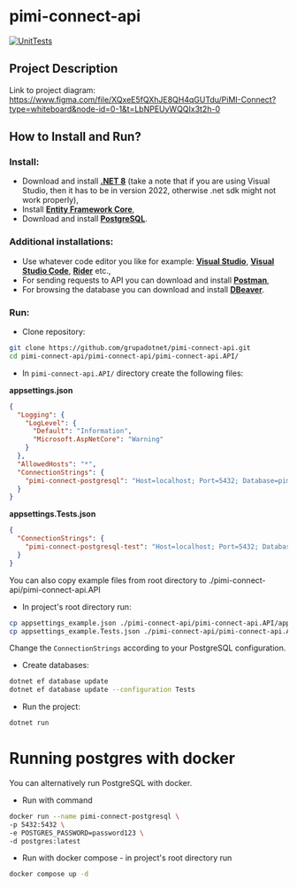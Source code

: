 # pimi-connect-api
[![UnitTests](https://github.com/grupadotnet/pimi-connect-api/actions/workflows/unit_tests.yml/badge.svg)](https://github.com/grupadotnet/pimi-connect-api/actions/workflows/unit_tests.yml)

## Project Description
Link to project diagram:
https://www.figma.com/file/XQxeE5fQXhJE8QH4qGUTdu/PiMI-Connect?type=whiteboard&node-id=0-1&t=LbNPEUyWQQIx3t2h-0

## How to Install and Run?

### Install:
- Download and install [**.NET 8**](https://dotnet.microsoft.com/en-us/download/dotnet/8.0) (take a note that if you are using Visual Studio, then it has to be in version 2022, otherwise .net sdk might not work properly),
- Install [**Entity Framework Core**](https://learn.microsoft.com/en-us/ef/core/cli/dotnet),
- Download and install [**PostgreSQL**](https://www.postgresql.org/download/).



### Additional installations:
- Use whatever code editor you like for example: [**Visual Studio**](https://visualstudio.microsoft.com/downloads/), [**Visual Studio Code**](https://code.visualstudio.com/Download), [**Rider**](https://www.jetbrains.com/rider/download/#section=windows) etc.,
- For sending requests to API you can download and install [**Postman**](https://www.postman.com/downloads/),
- For browsing the database you can download and install [**DBeaver**](https://dbeaver.io/download/).



### Run:
- Clone repository:

```bash
git clone https://github.com/grupadotnet/pimi-connect-api.git
cd pimi-connect-api/pimi-connect-api/pimi-connect-api.API/
```

- In `pimi-connect-api.API/` directory create the following files:

**appsettings.json**

```json
{
  "Logging": {
    "LogLevel": {
      "Default": "Information",
      "Microsoft.AspNetCore": "Warning"
    }
  },
  "AllowedHosts": "*",
  "ConnectionStrings": {
    "pimi-connect-postgresql": "Host=localhost; Port=5432; Database=pimi-connect; Username=postgres; Password=password123"
  }
}
```

**appsettings.Tests.json**

```json
{
  "ConnectionStrings": {
    "pimi-connect-postgresql-test": "Host=localhost; Port=5432; Database=pimi-connect-test; Username=postgres; Password=password123"
  }
}
```

You can also copy example files from root directory to ./pimi-connect-api/pimi-connect-api.API
- In project's root directory run:
```bash
cp appsettings_example.json ./pimi-connect-api/pimi-connect-api.API/appsettings.json
cp appsettings_example.Tests.json ./pimi-connect-api/pimi-connect-api.API/appsettings.Tests.json
```

Change the `ConnectionStrings` according to your PostgreSQL configuration.

- Create databases:

```bash
dotnet ef database update 
dotnet ef database update --configuration Tests 
```

- Run the project:

```bash
dotnet run
```

# Running postgres with docker
You can alternatively run PostgreSQL with docker. 

- Run with command 
```bash
docker run --name pimi-connect-postgresql \
-p 5432:5432 \
-e POSTGRES_PASSWORD=password123 \
-d postgres:latest
```

- Run with docker compose - in project's root directory run
```bash
docker compose up -d
```


